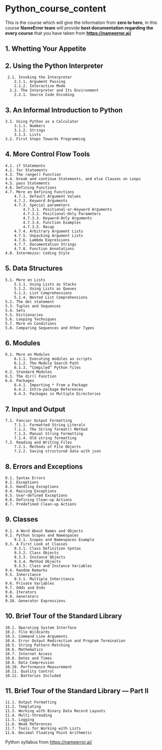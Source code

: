 # Python_course_content
This is the course which will give the information from **zero to hero**, in this course **NameError team** will provide **best documentation regarding the every course** that you have taken from **https://nameerror.ai/**

## 1. Whetting Your Appetite
## 2. Using the Python Interpreter
     2.1. Invoking the Interpreter
        2.1.1. Argument Passing
        2.1.2. Interactive Mode
      2.2. The Interpreter and Its Environment
        2.2.1. Source Code Encoding
## 3. An Informal Introduction to Python
	3.1. Using Python as a Calculator
		3.1.1. Numbers
		3.1.2. Strings
		3.1.3. Lists
	3.2. First Steps Towards Programming
## 4. More Control Flow Tools
	4.1. if Statements
	4.2. for Statements
	4.3. The range() Function
	4.4. break and continue Statements, and else Clauses on Loops
	4.5. pass Statements
	4.6. Defining Functions
	4.7. More on Defining Functions
		4.7.1. Default Argument Values
		4.7.2. Keyword Arguments
		4.7.3. Special parameters
			4.7.3.1. Positional-or-Keyword Arguments
			4.7.3.2. Positional-Only Parameters
			4.7.3.3. Keyword-Only Arguments
			4.7.3.4. Function Examples
			4.7.3.5. Recap
		4.7.4. Arbitrary Argument Lists
		4.7.5. Unpacking Argument Lists
		4.7.6. Lambda Expressions
		4.7.7. Documentation Strings
		4.7.8. Function Annotations
	4.8. Intermezzo: Coding Style
## 5. Data Structures
	5.1. More on Lists
		5.1.1. Using Lists as Stacks
		5.1.2. Using Lists as Queues
		5.1.3. List Comprehensions
		5.1.4. Nested List Comprehensions
	5.2. The del statement
	5.3. Tuples and Sequences
	5.4. Sets
	5.5. Dictionaries
	5.6. Looping Techniques
	5.7. More on Conditions
	5.8. Comparing Sequences and Other Types
## 6. Modules
	6.1. More on Modules
		6.1.1. Executing modules as scripts
		6.1.2. The Module Search Path
		6.1.3. “Compiled” Python files
	6.2. Standard Modules
	6.3. The dir() Function
	6.4. Packages
		6.4.1. Importing * From a Package
		6.4.2. Intra-package References
		6.4.3. Packages in Multiple Directories
## 7. Input and Output
	7.1. Fancier Output Formatting
		7.1.1. Formatted String Literals
		7.1.2. The String format() Method
		7.1.3. Manual String Formatting
		7.1.4. Old string formatting
	7.2. Reading and Writing Files
		7.2.1. Methods of File Objects
		7.2.2. Saving structured data with json
## 8. Errors and Exceptions
	8.1. Syntax Errors
	8.2. Exceptions
	8.3. Handling Exceptions
	8.4. Raising Exceptions
	8.5. User-defined Exceptions
	8.6. Defining Clean-up Actions
	8.7. Predefined Clean-up Actions
## 9. Classes
	9.1. A Word About Names and Objects
	9.2. Python Scopes and Namespaces
		9.2.1. Scopes and Namespaces Example
	9.3. A First Look at Classes
		9.3.1. Class Definition Syntax
		9.3.2. Class Objects
		9.3.3. Instance Objects
		9.3.4. Method Objects
		9.3.5. Class and Instance Variables
	9.4. Random Remarks
	9.5. Inheritance
		9.5.1. Multiple Inheritance
	9.6. Private Variables
	9.7. Odds and Ends
	9.8. Iterators
	9.9. Generators
	9.10. Generator Expressions
## 10. Brief Tour of the Standard Library
	10.1. Operating System Interface
	10.2. File Wildcards
	10.3. Command Line Arguments
	10.4. Error Output Redirection and Program Termination
	10.5. String Pattern Matching
	10.6. Mathematics
	10.7. Internet Access
	10.8. Dates and Times
	10.9. Data Compression
	10.10. Performance Measurement
	10.11. Quality Control
	10.12. Batteries Included
## 11. Brief Tour of the Standard Library — Part II
	11.1. Output Formatting
	11.2. Templating
	11.3. Working with Binary Data Record Layouts
	11.4. Multi-threading
	11.5. Logging
	11.6. Weak References
	11.7. Tools for Working with Lists
	11.8. Decimal Floating Point Arithmetic

Python syllabus from https://nameerror.ai/
